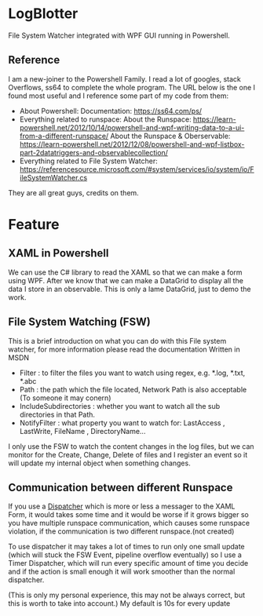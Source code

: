 # LogBlotter
File System Watcher integrated with WPF GUI running in Powershell.

## Reference
I am a new-joiner to the Powershell Family. I read a lot of googles, stack Overflows, ss64 to complete the whole program.
The URL below is the one I found most useful and I reference some part of my code from them:
* About Powershell: 
Documentation: <https://ss64.com/ps/>
* Everything related to runspace:
About the Runspace: <https://learn-powershell.net/2012/10/14/powershell-and-wpf-writing-data-to-a-ui-from-a-different-runspace/>
About the Runspace & Oberservable: <https://learn-powershell.net/2012/12/08/powershell-and-wpf-listbox-part-2datatriggers-and-observablecollection/>
* Everything related to File System Watcher:
<https://referencesource.microsoft.com/#system/services/io/system/io/FileSystemWatcher.cs>

They are all great guys, credits on them.

# Feature
## XAML in Powershell
We can use the C# library to read the XAML so that we can make a form using WPF.
After we know that we can make a DataGrid to display all the data I store in an observable.
This is only a lame DataGrid, just to demo the work.
## File System Watching (FSW)
This is a brief introduction on what you can do with this File system watcher, for more information please read the documentation Written in MSDN
* Filter : to filter the files you want to watch using regex, e.g. *.log, *.txt, *.abc 
* Path : the path which the file located, Network Path is also acceptable (To someone it may conern)
* IncludeSubdirectories : whether you want to watch all the sub directories in that Path.
* NotifyFilter : what property you want to watch for: LastAccess , LastWrite, FileName , DirectoryName...

I only use the FSW to watch the content changes in the log files, but we can monitor for the Create, Change, Delete of files and I register an event so it will update my internal object when something changes.
## Communication between different Runspace
If you use a [Dispatcher](https://docs.microsoft.com/en-us/dotnet/api/system.windows.threading.dispatcher?view=netframework-4.8) which is more or less a messager to the XAML Form, it would takes some time and it would be worse if it grows bigger so you have multiple runspace communication, which causes some runspace violation, if the communication is two different runspace.(not created)

To use dispatcher it may takes a lot of times to run only one small update (which will stuck the FSW Event, pipeline overflow eventually) so I use a Timer Dispatcher, which will run every specific amount of time you decide and if the action is small enough it will work smoother than the normal dispatcher.

(This is only my personal experience, this may not be always correct, but this is worth to take into account.)
My default is 10s for every update

